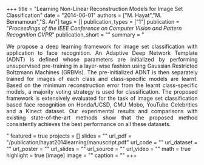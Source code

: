 +++
title = "Learning Non-Linear Reconstruction Models for Image Set Classification"
date = "2014-06-01"
authors = ["M. Hayat","M. Bennamoun","S. An"]
tags = []
publication_types = ["1"]
publication = "_Proceedings of the IEEE Conference on Computer Vision and Pattern Recognition CVPR_"
publication_short = ""
summary = "<p style='text-align: justify;'> We propose a deep learning framework for image set classification with application to face recognition. An Adaptive Deep Network Template (ADNT) is defined whose parameters are initialized by performing unsupervised pre-training in a layer-wise fashion using Gaussian Restricted Boltzmann Machines (GRBMs). The pre-initialized ADNT is then separately trained for images of each class and class-specific models are learnt. Based on the minimum reconstruction error from the learnt class-specific models, a majority voting strategy is used for classification. The proposed framework is extensively evaluated for the task of image set classification based face recognition on Honda/UCSD, CMU Mobo, YouTube Celebrities and a Kinect dataset. Our experimental results and comparisons with existing state-of-the-art methods show that the proposed method consistently achieves the best performance on all these datasets.</p>"
featured = true
projects = []
slides = ""
url_pdf = "/publication/hayat2014learning/manuscript.pdf"
url_code = ""
url_dataset = ""
url_poster = ""
url_slides = ""
url_source = ""
url_video = ""
math = true
highlight = true
[image]
image = ""
caption = ""
+++

